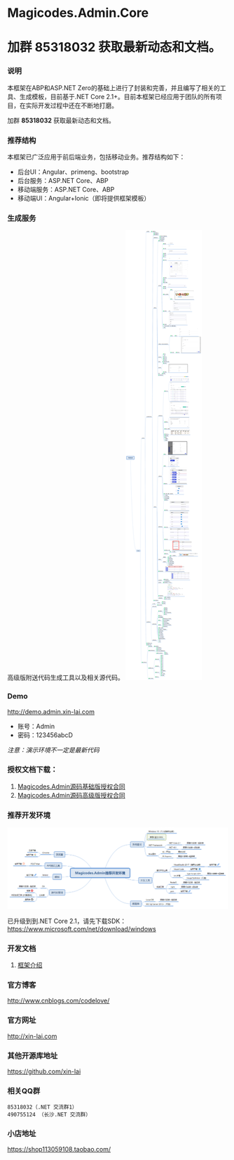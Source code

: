 # Magicodes.Admin.Core
# 加群 85318032 获取最新动态和文档。

### 说明
本框架在ABP和ASP.NET Zero的基础上进行了封装和完善，并且编写了相关的工具、生成模板，目前基于.NET Core 2.1+。目前本框架已经应用于团队的所有项目，在实际开发过程中还在不断地打磨。

加群 **85318032** 获取最新动态和文档。

### 推荐结构
本框架已广泛应用于前后端业务，包括移动业务。推荐结构如下：
* 后台UI：Angular、primeng、bootstrap
* 后台服务：ASP.NET Core、ABP
* 移动端服务：ASP.NET Core、ABP
* 移动端UI：Angular+Ionic（即将提供框架模板）

### 生成服务
 高级版附送代码生成工具以及相关源代码。
![生成结构图](./res/代码生成.png)

### Demo
http://demo.admin.xin-lai.com

* 账号：Admin
* 密码：123456abcD

_注意：演示环境不一定是最新代码_


### 授权文档下载：
1. [Magicodes.Admin源码基础版授权合同](Magicodes.Admin源码基础版授权合同.doc)
2. [Magicodes.Admin源码高级版授权合同](Magicodes.Admin源码高级版授权合同.doc)

### 推荐开发环境
![推荐开发环境](./documents/Magicodes.Admin推荐开发环境.png)

已升级到到.NET Core 2.1，请先下载SDK：https://www.microsoft.com/net/download/windows

### 开发文档
1. [框架介绍](documents/教程/1.框架介绍.md)
<!--2. [上手教程](documents/教程/2.上手教程.md)
3. [数据模型设计与数据迁移](documents/教程/3.数据模型设计与数据迁移.md)-->


### 官方博客
http://www.cnblogs.com/codelove/

### 官方网址
http://xin-lai.com

### 其他开源库地址
https://github.com/xin-lai

### 相关QQ群
    85318032（.NET 交流群1）
    490755124 （长沙.NET 交流群）

### 小店地址
https://shop113059108.taobao.com/